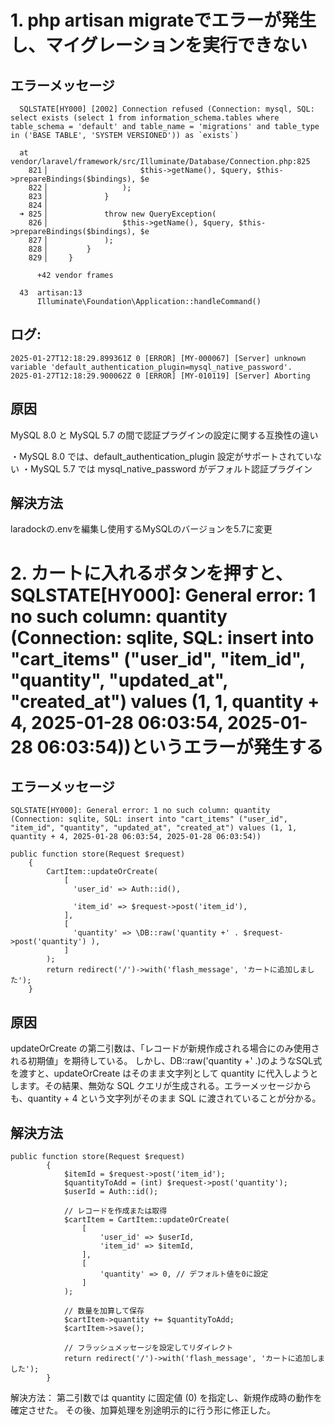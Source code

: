 # 1. php artisan migrateでエラーが発生し、マイグレーションを実行できない

## エラーメッセージ
~~~
  SQLSTATE[HY000] [2002] Connection refused (Connection: mysql, SQL: select exists (select 1 from information_schema.tables where table_schema = 'default' and table_name = 'migrations' and table_type in ('BASE TABLE', 'SYSTEM VERSIONED')) as `exists`)

  at vendor/laravel/framework/src/Illuminate/Database/Connection.php:825
    821▕                     $this->getName(), $query, $this->prepareBindings($bindings), $e
    822▕                 );
    823▕             }
    824▕
  ➜ 825▕             throw new QueryException(
    826▕                 $this->getName(), $query, $this->prepareBindings($bindings), $e
    827▕             );
    828▕         }
    829▕     }

      +42 vendor frames

  43  artisan:13
      Illuminate\Foundation\Application::handleCommand()
~~~

## ログ:
~~~
2025-01-27T12:18:29.899361Z 0 [ERROR] [MY-000067] [Server] unknown variable 'default_authentication_plugin=mysql_native_password'.
2025-01-27T12:18:29.900062Z 0 [ERROR] [MY-010119] [Server] Aborting
~~~

## 原因

MySQL 8.0 と MySQL 5.7 の間で認証プラグインの設定に関する互換性の違い

・MySQL 8.0 では、default_authentication_plugin 設定がサポートされていない
・MySQL 5.7 では mysql_native_password がデフォルト認証プラグイン

## 解決方法

laradockの.envを編集し使用するMySQLのバージョンを5.7に変更

# 2. カートに入れるボタンを押すと、SQLSTATE[HY000]: General error: 1 no such column: quantity (Connection: sqlite, SQL: insert into "cart_items" ("user_id", "item_id", "quantity", "updated_at", "created_at") values (1, 1, quantity + 4, 2025-01-28 06:03:54, 2025-01-28 06:03:54))というエラーが発生する

## エラーメッセージ
~~~
SQLSTATE[HY000]: General error: 1 no such column: quantity (Connection: sqlite, SQL: insert into "cart_items" ("user_id", "item_id", "quantity", "updated_at", "created_at") values (1, 1, quantity + 4, 2025-01-28 06:03:54, 2025-01-28 06:03:54))
~~~

~~~CartItemController.php
public function store(Request $request)
    {
        CartItem::updateOrCreate(
            [
              'user_id' => Auth::id(),

              'item_id' => $request->post('item_id'),
            ],
            [
              'quantity' => \DB::raw('quantity +' . $request->post('quantity') ),
            ]
        );
        return redirect('/')->with('flash_message', 'カートに追加しました');
    }
~~~

## 原因
updateOrCreate の第二引数は、「レコードが新規作成される場合にのみ使用される初期値」を期待している。
しかし、DB::raw('quantity +' .)のようなSQL式を渡すと、updateOrCreate はそのまま文字列として quantity に代入しようとします。その結果、無効な SQL クエリが生成される。エラーメッセージからも、quantity + 4 という文字列がそのまま SQL に渡されていることが分かる。

## 解決方法
~~~CartItemController.php
public function store(Request $request)
        {
            $itemId = $request->post('item_id');
            $quantityToAdd = (int) $request->post('quantity');
            $userId = Auth::id();

            // レコードを作成または取得
            $cartItem = CartItem::updateOrCreate(
                [
                    'user_id' => $userId,
                    'item_id' => $itemId,
                ],
                [
                    'quantity' => 0, // デフォルト値を0に設定
                ]
            );

            // 数量を加算して保存
            $cartItem->quantity += $quantityToAdd;
            $cartItem->save();

            // フラッシュメッセージを設定してリダイレクト
            return redirect('/')->with('flash_message', 'カートに追加しました');
        }

~~~
解決方法：
第二引数では quantity に固定値 (0) を指定し、新規作成時の動作を確定させた。
その後、加算処理を別途明示的に行う形に修正した。


